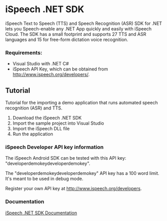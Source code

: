 # iSpeech .NET SDK

iSpeech Text to Speech (TTS) and Speech Recognition (ASR) SDK for .NET lets you Speech-enable any .NET App quickly and easily with iSpeech Cloud. The SDK has a small footprint and supports 27 TTS and ASR languages and 15 for free-form dictation voice recognition.

### Requirements: 

 - Visual Studio with .NET C#
 - iSpeech API Key, which can be obtained from http://www.ispeech.org/developers/.

## Tutorial
 Tutorial for the importing a demo application that runs automated speech recognition (ASR) and TTS.
 

 1. Download the iSpeech .NET SDK
 2. Import the sample project into Visual Studio
 3. Import the iSpeech DLL file
 4. Run the application

### iSpeech Developer API key information

The iSpeech Android SDK can be tested with this API key: "developerdemokeydeveloperdemokey". 

The "developerdemokeydeveloperdemokey" API key has a 100 word limit. It's meant to be used in debug mode. 

Register your own API key at http://www.ispeech.org/developers. 

### Documentation

 [iSpeech .NET SDK Documentation](http://www.ispeech.org/developer/iframe?src=/dotnetsdkdoc/ "iSpeech .NET SDK Documentation") 
 

